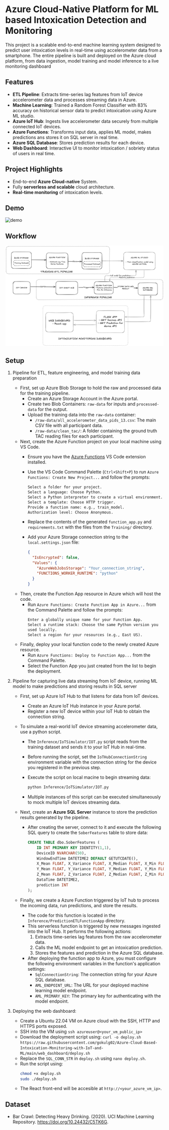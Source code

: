 # Azure Cloud-Native Platform for ML based Intoxication Detection and Monitoring
This project is a scalable end-to-end machine learning system designed to predict user intoxication levels in real-time using accelerometer data from a smartphone. The entire pipeline is built and deployed on the Azure cloud platform, from data ingestion, model training and model inference to a live monitoring dashboard


## Features
- **ETL Pipeline**: Extracts time-series lag features from IoT device accelerometer data and processes streaming data in Azure.  
- **Machine Learning**: Trained a Random Forest Classifier with 83% accuracy on historical sensor data to predict intoxication using Azure ML studio.  
- **Azure IoT Hub**: Ingests live accelerometer data securely from multiple connected IoT devices.  
- **Azure Functions**: Transforms input data, applies ML model, makes predictions ans stores it on SQL server in real time.  
- **Azure SQL Database**: Stores prediction results for each device.  
- **Web Dashboard**: Interactive UI to monitor intoxication / sobriety status of users in real time.  

## Project Highlights
- End-to-end **Azure Cloud-native** System.
- Fully **serverless and scalable** cloud architecture.  
- **Real-time monitoring** of intoxication levels.  

 ## Demo
 ![demo](sober-demo.gif)

 ## Workflow
  ![flow](SOBER.png)
## Setup

1.  Pipeline for ETL, feature engineering, and model training data preparation

    -   First, set up Azure Blob Storage to hold the raw and processed data for the training pipeline.
        -   Create an Azure Storage Account in the Azure portal.
        -   Create two Blob Containers: `raw-data` for inputs and `processed-data` for the output.
        -   Upload the training data into the `raw-data` container:
            -   `/raw-data/all_accelerometer_data_pids_13.csv`: The main CSV file with all participant data.
            -   `/raw-data/clean_tac/`: A folder containing the ground truth TAC reading files for each participant.
    -   Next, create the Azure Function project on your local machine using VS Code.
        -   Ensure you have the [Azure Functions](https://marketplace.visualstudio.com/items?itemName=ms-azuretools.vscode-azurefunctions) VS Code extension installed.
        -   Use the VS Code Command Palette (`Ctrl+Shift+P`) to run `Azure Functions: Create New Project...` and follow the prompts:

            ```
            Select a folder for your project.
            Select a language: Choose Python.
            Select a Python interpreter to create a virtual environment.
            Select a template: Choose HTTP trigger.
            Provide a function name: e.g., train_model.
            Authorization level: Choose Anonymous.
            ```
        -   Replace the contents of the generated `function_app.py` and `requirements.txt` with the files from the `Training/` directory.
        -   Add your Azure Storage connection string to the `local.settings.json` file:

            ```json
            {
              "IsEncrypted": false,
              "Values": {
                "AzureWebJobsStorage": "Your_connection_string",
                "FUNCTIONS_WORKER_RUNTIME": "python"
              }
            }
            ```
    -   Then, create the Function App resource in Azure which will host the code.
        -   Run `Azure Functions: Create Function App in Azure...` from the Command Palette and follow the prompts:
            ```
            Enter a globally unique name for your Function App.
            Select a runtime stack: Choose the same Python version you used locally.
            Select a region for your resources (e.g., East US).
            ```
    -   Finally, deploy your local function code to the newly created Azure resource.
        -   Run `Azure Functions: Deploy to Function App...` from the Command Palette.
        -   Select the Function App you just created from the list to begin the deployment.


2. Pipeline for capturing live data streaming from IoT device, running ML model to make predictions and storing results in SQL server

    - First, set up Azure IoT Hub to that listens for data from IoT devices.
        - Create an Azure IoT Hub instance in your Azure portal.
        -  Register a new IoT device within your IoT Hub to obtain the connection string.
    - To simulate a real-world IoT device streaming accelerometer data, use a python script.
        -   The `Inference/IoTSimulator/IOT.py` script reads from the training dataset and sends it to your IoT Hub in real-time.
        -   Before running the script, set the `IoTHubConnectionString` environment variable with the connection string for the device you registered in the previous step.
        -   Execute the script on local macine to begin streaming data:

            ```bash
            python Inference/IoTSimulator/IOT.py
            ```
        - Multiple instances of this script can be executed simultaneously to mock multiple IoT devices streaming data.  
    - Next, create an **Azure SQL Server** instance to store the prediction results generated by the pipeline.

        -   After creating the server, connect to it and execute the following SQL query to create the `SoberFeatures` table to store data:

            ```sql
            CREATE TABLE dbo.SoberFeatures (
                ID INT PRIMARY KEY IDENTITY(1,1),
                DeviceID NVARCHAR(50),
                WindowEndTime DATETIME2 DEFAULT GETUTCDATE(),
                X_Mean FLOAT, X_Variance FLOAT, X_Median FLOAT, X_Min FLOAT, X_Max FLOAT, X_RMS FLOAT, X_Skew FLOAT, X_Kurtosis FLOAT, X_FFT_Variance FLOAT,
                Y_Mean FLOAT, Y_Variance FLOAT, Y_Median FLOAT, Y_Min FLOAT, Y_Max FLOAT, Y_RMS FLOAT, Y_Skew FLOAT, Y_Kurtosis FLOAT, Y_FFT_Variance FLOAT,
                Z_Mean FLOAT, Z_Variance FLOAT, Z_Median FLOAT, Z_Min FLOAT, Z_Max FLOAT, Z_RMS FLOAT, Z_Skew FLOAT, Z_Kurtosis FLOAT, Z_FFT_Variance FLOAT,
                DataTime DATETIME2,
                prediction INT
            );
            ```
    - Finally, we create a Azure Function triggered by IoT hub to process the incoming data, run predictions, and store the results.
        -   The code for this function is located in the `Inference/PredictionETLFunctionApp` directory.
        -   This serverless function is triggered by new messages ingested into the IoT Hub. It performs the following actions:
            1. Extracts time-series lag features from the raw accelerometer data.
            2. Calls the ML model endpoint to get an intoxication prediction.
            3. Stores the features and prediction in the Azure SQL database.
        -   After deploying the function app to Azure, you must configure the following environment variables in the function's application settings:
            -   `SqlConnectionString`: The connection string for your Azure SQL database.
            -   `AML_ENDPOINT_URL`: The URL for your deployed machine learning model endpoint.
            -   `AML_PRIMARY_KEY`: The primary key for authenticating with the model endpoint.


3. Deploying the web dashboard:

    - Create a Ubuntu 22.04 VM on Azure cloud with the SSH, HTTP and HTTPS ports exposed.
    - SSH into the VM using `ssh azureuser@<your_vm_public_ip>`
    - Download the deployment script using:
        `curl -o deploy.sh https://raw.githubusercontent.com/gokulg02/Azure-Cloud-Based-Intoxication-Monitoring-with-IoT-and-ML/main/web_dashboard/deploy.sh`
    - Replace the `SQL_CONN_STR` in `deploy.sh` using `nano deploy.sh`.
    - Run the script using:
        ```sh
        chmod +x deploy.sh
        sudo ./deploy.sh
        ```
    - The React front-end will be accesible at `http://<your_azure_vm_ip>`.


 ## Dataset

 - Bar Crawl: Detecting Heavy Drinking. (2020). UCI Machine Learning Repository. https://doi.org/10.24432/C5TK6G.
